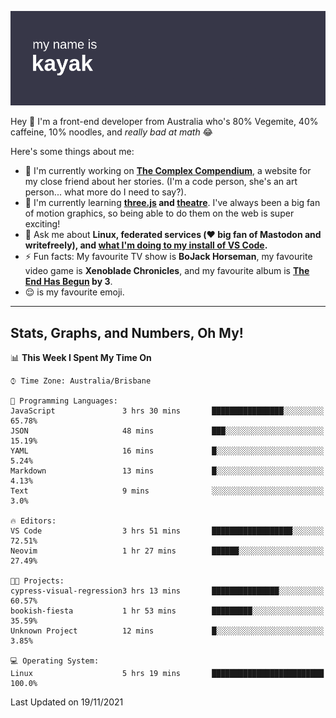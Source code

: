 ![](./mynameis_kayak.png)

Hey 👋 I'm a front-end developer from Australia who's 80% Vegemite, 40% caffeine, 10% noodles, and _really bad at math_ 😂

Here's some things about me:

- 🔭 I'm currently working on **[The Complex Compendium](https://github.com/k4y4k/bookish-fiesta)**, a website for my close friend about her stories. (I'm a code person, she's an art person... what more do I need to say?).
- 🌱 I'm currently learning **[three.js]() and [theatre]()**. I've always been a big fan of motion graphics, so being able to do them on the web is super exciting!
- 💬 Ask me about **Linux, federated services (❤️ big fan of Mastodon and writefreely), and [what I'm doing to my install of VS Code](https://twitter.com/mynameis_kayak/status/1390575740349865986?s=20).**
- ⚡ Fun facts: My favourite TV show is **BoJack Horseman**, my favourite video game is **Xenoblade Chronicles**, and my favourite album is **[The End Has Begun](https://www.youtube.com/watch?v=1xJjRUeKWC0) by 3**.
- 😌 is my favourite emoji.

---

## Stats, Graphs, and Numbers, Oh My!

<!--START_SECTION:waka-->
📊 **This Week I Spent My Time On** 

```text
⌚︎ Time Zone: Australia/Brisbane

💬 Programming Languages: 
JavaScript               3 hrs 30 mins       ████████████████░░░░░░░░░   65.78% 
JSON                     48 mins             ███░░░░░░░░░░░░░░░░░░░░░░   15.19% 
YAML                     16 mins             █░░░░░░░░░░░░░░░░░░░░░░░░   5.24% 
Markdown                 13 mins             █░░░░░░░░░░░░░░░░░░░░░░░░   4.13% 
Text                     9 mins              ░░░░░░░░░░░░░░░░░░░░░░░░░   3.0%

🔥 Editors: 
VS Code                  3 hrs 51 mins       ██████████████████░░░░░░░   72.51% 
Neovim                   1 hr 27 mins        ██████░░░░░░░░░░░░░░░░░░░   27.49%

🐱‍💻 Projects: 
cypress-visual-regression3 hrs 13 mins       ███████████████░░░░░░░░░░   60.57% 
bookish-fiesta           1 hr 53 mins        █████████░░░░░░░░░░░░░░░░   35.59% 
Unknown Project          12 mins             █░░░░░░░░░░░░░░░░░░░░░░░░   3.85%

💻 Operating System: 
Linux                    5 hrs 19 mins       █████████████████████████   100.0%

```


 Last Updated on 19/11/2021
<!--END_SECTION:waka-->
